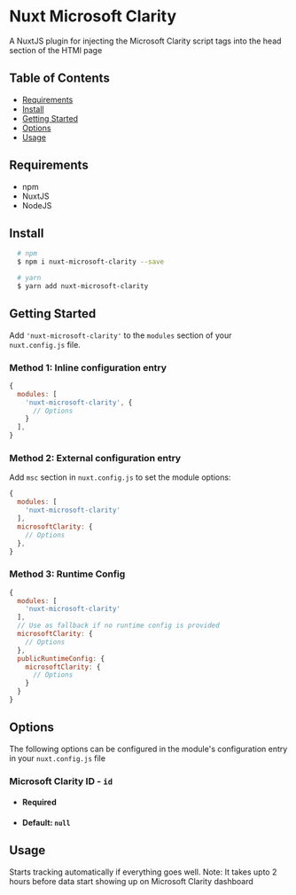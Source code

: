 # Nuxt Microsoft Clarity

A NuxtJS plugin for injecting the Microsoft Clarity script tags into the head section of the HTMl page

## Table of Contents
- [Requirements](#requirements)
- [Install](#install)
- [Getting Started](#getting-started)
- [Options](#options)
- [Usage](#usage)

## Requirements
  - npm
  - NuxtJS
  - NodeJS

## Install
```sh
  # npm
  $ npm i nuxt-microsoft-clarity --save

  # yarn
  $ yarn add nuxt-microsoft-clarity

```

## Getting Started
Add `'nuxt-microsoft-clarity'` to the `modules` section of your `nuxt.config.js` file.

### Method 1: Inline configuration entry

```js
{
  modules: [
    'nuxt-microsoft-clarity', {
      // Options
    }
  ],
}
```

### Method 2: External configuration entry
Add `msc` section in `nuxt.config.js` to set the module options:

```js
{
  modules: [
    'nuxt-microsoft-clarity'
  ],
  microsoftClarity: {
    // Options
  },
}
```

### Method 3: Runtime Config

```js
{
  modules: [
    'nuxt-microsoft-clarity'
  ],
  // Use as fallback if no runtime config is provided
  microsoftClarity: {
    // Options
  },
  publicRuntimeConfig: {
    microsoftClarity: {
      // Options
    }
  }
}
```

## Options
The following options can be configured in the module's configuration entry in your `nuxt.config.js` file

### Microsoft Clarity ID - `id`
- #### Required
- #### Default: `null`
## Usage 
 Starts tracking automatically if everything goes well. Note: It takes upto 2 hours before data start showing up on Microsoft Clarity dashboard
